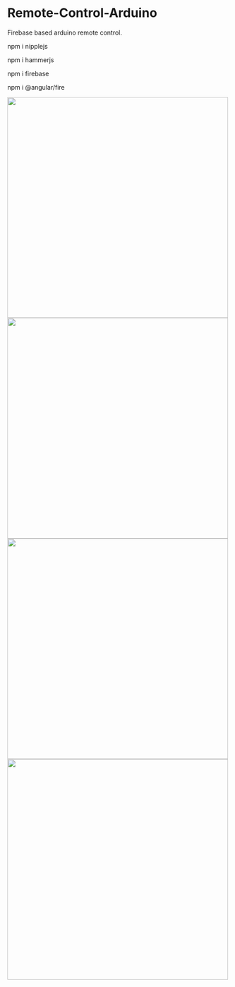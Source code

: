 # Remote-Control-Arduino


Firebase based arduino remote control.

npm i nipplejs

npm i hammerjs

npm i firebase

npm i @angular/fire

<p float="left">

 
 

  <img src="https://user-images.githubusercontent.com/83976212/153775655-9b4c3efb-0469-4dc6-af5d-3847df633205.gif"  width="500" />

  <img src="https://user-images.githubusercontent.com/83976212/153775603-168752e8-9a8b-4580-9eef-f3735013f210.gif"  width="500" />
 
 <br>
 
  <img src="https://user-images.githubusercontent.com/83976212/153775657-cb786a3f-632a-4466-b4b9-4147604844f5.gif"  width="500" />
   
  <img src="https://user-images.githubusercontent.com/83976212/153775665-e781dd19-24ca-4a22-a071-299652b2ef03.gif"  width="500" />
 
 

  
</p>
 
